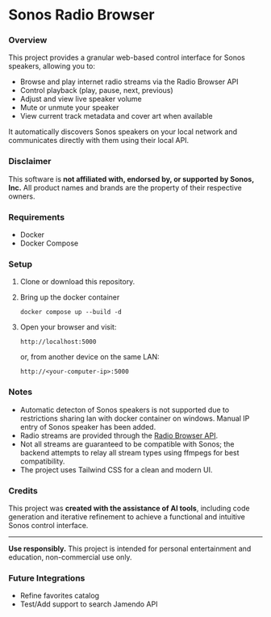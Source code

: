 # Sonos Radio Browser

### Overview

This project provides a granular web-based control interface for Sonos speakers, allowing you to:

* Browse and play internet radio streams via the Radio Browser API
* Control playback (play, pause, next, previous)
* Adjust and view live speaker volume
* Mute or unmute your speaker
* View current track metadata and cover art when available

It automatically discovers Sonos speakers on your local network and communicates directly with them using their local API.

### Disclaimer

This software is **not affiliated with, endorsed by, or supported by Sonos, Inc.** All product names and brands are the property of their respective owners.

### Requirements

* Docker
* Docker Compose

### Setup

1. Clone or download this repository.
2. Bring up the docker container
   ```
   docker compose up --build -d
   ```
3. Open your browser and visit:

   ```
   http://localhost:5000
   ```

   or, from another device on the same LAN:

   ```
   http://<your-computer-ip>:5000
   ```

### Notes
* Automatic detecton of Sonos speakers is not supported due to restrictions sharing lan with docker container on windows.  Manual IP entry of Sonos speaker has been added.
* Radio streams are provided through the [Radio Browser API](https://www.radio-browser.info/).
* Not all streams are guaranteed to be compatible with Sonos; the backend attempts to relay all stream types using ffmpegs for best compatibility.  
* The project uses Tailwind CSS for a clean and modern UI.

### Credits

This project was **created with the assistance of AI tools**, including code generation and iterative refinement to achieve a functional and intuitive Sonos control interface.

---

**Use responsibly.** This project is intended for personal entertainment and education, non-commercial use only.

### Future Integrations
* Refine favorites catalog
* Test/Add support to search Jamendo API

